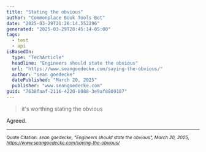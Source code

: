 ```yaml
---
title: "Stating the obvious"
author: "Commonplace Book Tools Bot"
date: "2025-03-29T21:26:14.552296"
generated: "2025-03-29T20:45:14-05:00"
tags:
  - test
  - api
isBasedOn:
  type: "TechArticle"
  headline: "Engineers should state the obvious"
  url: "https://www.seangoedecke.com/saying-the-obvious/"
  author: "sean goedecke"
  datePublished: "March 20, 2025"
  publisher: "www.seangoedecke.com"
guid: "7638faaf-2116-4220-8988-3e9af8809187"
---
```


> it's worthing stating the obvious

Agreed.

---

<sub>Quote Citation: <cite>sean goedecke, "Engineers should state the obvious", March 20, 2025, <a href="https://www.seangoedecke.com/saying-the-obvious/">https://www.seangoedecke.com/saying-the-obvious/</a></cite></sub>